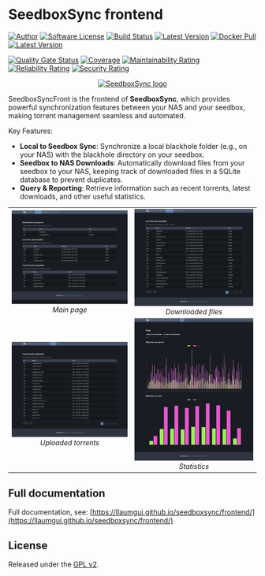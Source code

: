 # SeedboxSync frontend

[![Author][ico-bluesky]][link-bluesky]
[![Software License][ico-license]](LICENSE)
[![Build Status][ico-ghactions]][link-ghactions]
[![Latest Version][ico-pypi-version]][link-pypi]
[![Docker Pull][ico-docker]][link-docker]
[![Latest Version][ico-version]][link-docker]

[![Quality Gate Status][ico-sonarcloud-gate]][link-sonarcloud-gate]
[![Coverage][ico-sonarcloud-coverage]][link-sonarcloud-coverage]
[![Maintainability Rating][ico-sonarcloud-maintainability]][link-sonarcloud-maintainability]
[![Reliability Rating][ico-sonarcloud-reliability]][link-sonarcloud-reliability]
[![Security Rating][ico-sonarcloud-security]][link-sonarcloud-security]

<p align="center">
  <a href="https://llaumgui.github.io/seedboxsync/" title="Documentation"><img alt="SeedboxSync logo" src="logo/256.png" /></a>
</p>

SeedboxSyncFront is the frontend of **SeedboxSync**, which provides powerful synchronization features between your NAS and your seedbox, making torrent management seamless and automated.

Key Features:

* **Local to Seedbox Sync**: Synchronize a local blackhole folder (e.g., on your NAS) with the blackhole directory on your seedbox.
* **Seedbox to NAS Downloads**: Automatically download files from your seedbox to your NAS, keeping track of downloaded files in a SQLite database to prevent duplicates.
* **Query & Reporting**: Retrieve information such as recent torrents, latest downloads, and other useful statistics.

<table align="center">
  <tr>
    <td align="center">
      <a href="screenshots/homepage.png">
        <img alt="Main page" src="screenshots/homepage.png" width="300"/>
      </a>
      <br><em>Main page</em>
    </td>
    <td align="center">
      <a href="screenshots/downloaded.png">
        <img alt="Downloaded files" src="screenshots/downloaded.png" width="300"/>
      </a>
      <br><em>Downloaded files</em>
    </td>
  </tr>
  <tr>
    <td align="center">
      <a href="screenshots/uploaded.png">
        <img alt="Uploaded torrents" src="screenshots/uploaded.png" width="300"/>
      </a>
      <br><em>Uploaded torrents</em>
    </td>
    <td align="center">
      <a href="screenshots/stats.png">
        <img alt="Statistics" src="screenshots/stats.png" width="300"/>
      </a>
      <br><em>Statistics</em>
    </td>
  </tr>
</table>

## Full documentation

Full documentation, see: [https://llaumgui.github.io/seedboxsync/frontend/](https://llaumgui.github.io/seedboxsync/frontend/)

## License

Released under the [GPL v2](http://opensource.org/licenses/GPL-2.0).

[ico-bluesky]: https://img.shields.io/static/v1?label=Author&message=llaumgui&color=208bfe&logo=bluesky&style=flat-square
[link-bluesky]: https://bsky.app/profile/llaumgui.kulakowski.fr
[ico-ghactions]: https://img.shields.io/github/actions/workflow/status/llaumgui/seedboxsync-front/devops.yml?branch=main&style=flat-square&logo=github&label=DevOps
[link-ghactions]: https://github.com/llaumgui/seedboxsync-front/actions
[ico-pypi-version]: https://img.shields.io/pypi/v/seedboxsync-front?include_prereleases&label=Package%20version&style=flat-square&logo=python
[link-pypi]:https://pypi.org/project/seedboxsync-front/
[ico-license]: https://img.shields.io/github/license/llaumgui/seedboxsync-front?style=flat-square
[ico-docker]: https://img.shields.io/docker/pulls/llaumgui/seedboxsync-front?color=%2496ed&logo=docker&style=flat-square
[link-docker]: https://hub.docker.com/r/llaumgui/seedboxsync-front
[ico-version]: https://img.shields.io/docker/v/llaumgui/seedboxsync-front?sort=semver&color=%2496ed&logo=docker&style=flat-square
[ico-sonarcloud-gate]: https://sonarcloud.io/api/project_badges/measure?branch=main&project=llaumgui_seedboxsync-front&metric=alert_status
[link-sonarcloud-gate]: https://sonarcloud.io/dashboard?id=llaumgui_seedboxsync-front&branch=main
[ico-sonarcloud-coverage]: https://sonarcloud.io/api/project_badges/measure?project=llaumgui_seedboxsync-front&metric=coverage
[link-sonarcloud-coverage]: https://sonarcloud.io/dashboard?id=llaumgui_seedboxsync-front
[ico-sonarcloud-maintainability]: https://sonarcloud.io/api/project_badges/measure?project=llaumgui_seedboxsync-front&metric=sqale_rating
[link-sonarcloud-maintainability]: https://sonarcloud.io/dashboard?id=llaumgui_seedboxsync-front
[ico-sonarcloud-reliability]: https://sonarcloud.io/api/project_badges/measure?project=llaumgui_seedboxsync-front&metric=reliability_rating
[link-sonarcloud-reliability]: https://sonarcloud.io/dashboard?id=llaumgui_seedboxsync-front
[ico-sonarcloud-security]: https://sonarcloud.io/api/project_badges/measure?project=llaumgui_seedboxsync-front&metric=security_rating
[link-sonarcloud-security]: https://sonarcloud.io/dashboard?id=llaumgui_seedboxsync-front
